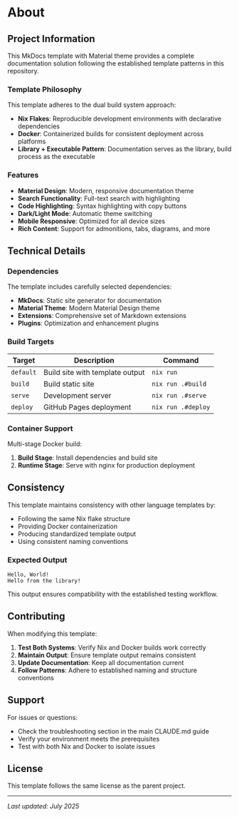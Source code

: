 # About

## Project Information

This MkDocs template with Material theme provides a complete documentation solution following the established template patterns in this repository.

### Template Philosophy

This template adheres to the dual build system approach:

- **Nix Flakes**: Reproducible development environments with declarative dependencies
- **Docker**: Containerized builds for consistent deployment across platforms
- **Library + Executable Pattern**: Documentation serves as the library, build process as the executable

### Features

- **Material Design**: Modern, responsive documentation theme
- **Search Functionality**: Full-text search with highlighting
- **Code Highlighting**: Syntax highlighting with copy buttons
- **Dark/Light Mode**: Automatic theme switching
- **Mobile Responsive**: Optimized for all device sizes
- **Rich Content**: Support for admonitions, tabs, diagrams, and more

## Technical Details

### Dependencies

The template includes carefully selected dependencies:

- **MkDocs**: Static site generator for documentation
- **Material Theme**: Modern Material Design theme
- **Extensions**: Comprehensive set of Markdown extensions
- **Plugins**: Optimization and enhancement plugins

### Build Targets

| Target | Description | Command |
|--------|-------------|---------|
| `default` | Build site with template output | `nix run` |
| `build` | Build static site | `nix run .#build` |
| `serve` | Development server | `nix run .#serve` |
| `deploy` | GitHub Pages deployment | `nix run .#deploy` |

### Container Support

Multi-stage Docker build:
1. **Build Stage**: Install dependencies and build site
2. **Runtime Stage**: Serve with nginx for production deployment

## Consistency

This template maintains consistency with other language templates by:

- Following the same Nix flake structure
- Providing Docker containerization
- Producing standardized template output
- Using consistent naming conventions

### Expected Output

```
Hello, World!
Hello from the library!
```

This output ensures compatibility with the established testing workflow.

## Contributing

When modifying this template:

1. **Test Both Systems**: Verify Nix and Docker builds work correctly
2. **Maintain Output**: Ensure template output remains consistent
3. **Update Documentation**: Keep all documentation current
4. **Follow Patterns**: Adhere to established naming and structure conventions

## Support

For issues or questions:

- Check the troubleshooting section in the main CLAUDE.md guide
- Verify your environment meets the prerequisites
- Test with both Nix and Docker to isolate issues

## License

This template follows the same license as the parent project.

---

*Last updated: July 2025*
